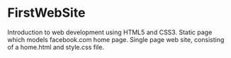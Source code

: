 FirstWebSite
============

Introduction to web development using HTML5 and CSS3.
Static page which models facebook.com home page.
Single page web site, consisting of a home.html and style.css file.
